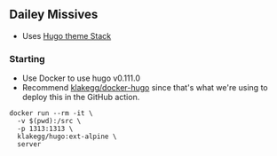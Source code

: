 ## Dailey Missives

- Uses [Hugo theme Stack](https://github.com/CaiJimmy/hugo-theme-stack)

### Starting

- Use Docker to use hugo v0.111.0
- Recommend [klakegg/docker-hugo](https://github.com/klakegg/docker-hugo) since
  that's what we're using to deploy this in the GitHub action.

```
docker run --rm -it \
  -v $(pwd):/src \
  -p 1313:1313 \
  klakegg/hugo:ext-alpine \
  server
```
